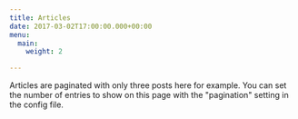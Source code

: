 ```yaml
---
title: Articles
date: 2017-03-02T17:00:00.000+00:00
menu:
  main:
    weight: 2

---
```

Articles are paginated with only three posts here for example. You can set the number of entries to show on this page with the "pagination" setting in the config file.